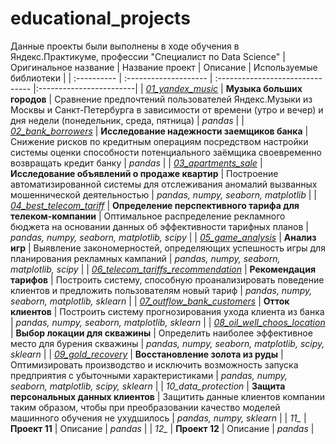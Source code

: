 # educational_projects
Данные проекты были выполнены в ходе обучения в Яндекс.Практикуме, профессии "Специалист по Data Science"
| Оригинальное название | Название проект | Описание | Используемые библиотеки |
| :---------- | :-------------------- | :------------------------------- |:------------------------|
| _[01_yandex_music](https://github.com/ArtemRatoshnyuk/educational_projects/tree/main/01_yandex_music)_ | **Музыка больших городов** | Сравнение предпочтений пользователей Яндекс.Музыки из Москвы и Санкт-Петербурга в зависимости от времени (утро и вечер) и дня недели (понедельник, среда, пятница) | *pandas* |
| _[02_bank_borrowers](https://github.com/ArtemRatoshnyuk/educational_projects/tree/main/02_bank_borrowers)_ | **Исследование надежности заемщиков банка** | Снижение рисков по кредитным операциям посредством настройки системы оценки способности потенциального заёмщика своевременно возвращать кредит банку | *pandas* |
| _[03_apartments_sale](https://github.com/ArtemRatoshnyuk/educational_projects/tree/main/03_apartments_sale)_ | **Исследование объявлений о продаже квартир** | Построение автоматизированной системы для отслеживания аномалий вызванных мошеннической деятельностью | *pandas, numpy, seaborn, matplotlib* |
| _[04_best_telecom_tariff](https://github.com/ArtemRatoshnyuk/educational_projects/tree/main/04_best_telecom_tariff)_ | **Определение перспективного тарифа для телеком-компании** | Оптимальное распределение рекламного бюджета на основании данных об эффективности тарифных планов | *pandas, numpy, seaborn, matplotlib, scipy* |
| _[05_game_analysis](https://github.com/ArtemRatoshnyuk/educational_projects/tree/main/05_game_analysis)_ | **Анализ игр** | Выявление закономерностей, определяющих успешность игры для планирования рекламных кампаний | *pandas, numpy, seaborn, matplotlib, scipy* |
| _[06_telecom_tariffs_recommendation](https://github.com/ArtemRatoshnyuk/educational_projects/tree/main/06_telecom_tariffs_recommendation)_ | **Рекомендация тарифов** | Построить систему, способную проанализировать поведение клиентов и предложить пользователям новый тариф | *pandas, numpy, seaborn, matplotlib, sklearn* |
| _[07_outflow_bank_customers](https://github.com/ArtemRatoshnyuk/educational_projects/tree/main/07_outflow_bank_customers)_ | **Отток клиентов** | Построить систему прогнозирования ухода клиента из банка | *pandas, numpy, seaborn, matplotlib, sklearn* |
| _[08_oil_well_choos_location](https://github.com/ArtemRatoshnyuk/educational_projects/tree/main/08_oil_well_choos_location)_ | **Выбор локации для скважины** | Определить наиболее эффективное место для бурения скважины | *pandas, numpy, seaborn, matplotlib, scipy, sklearn* |
| _[09_gold_recovery](https://github.com/ArtemRatoshnyuk/educational_projects/tree/main/09_gold_recovery)_ | **Восстановление золота из руды** | Оптимизировать производство и исключить возможность запуска предприятия с убыточными характеристиками | *pandas, numpy, seaborn, matplotlib, scipy, sklearn* |
| *10_data_protection* | **Защита персональных данных клиентов** | Защитить данные клиентов компании таким образом, чтобы при преобразовании качество моделей машинного обучения не ухудшилось | *pandas, numpy, sklearn* |
| *11_* | **Проект 11** | Описание | *pandas* |
| *12_* | **Проект 12** | Описание | *pandas* |
